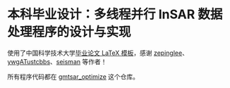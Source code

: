 # 本科毕业设计：多线程并行 InSAR 数据处理程序的设计与实现

使用了中国科学技术大学[毕业论文 LaTeX 模板](https://github.com/ustctug/ustcthesis)，感谢 [zepinglee](https://github.com/zepinglee)、[ywgATustcbbs](https://github.com/ywgATustcbbs)、[seisman](https://github.com/seisman) 等作者！

所有程序代码都在 [gmtsar_optimize](https://github.com/cuihaoleo/gmtsar_optimize) 这个仓库。
